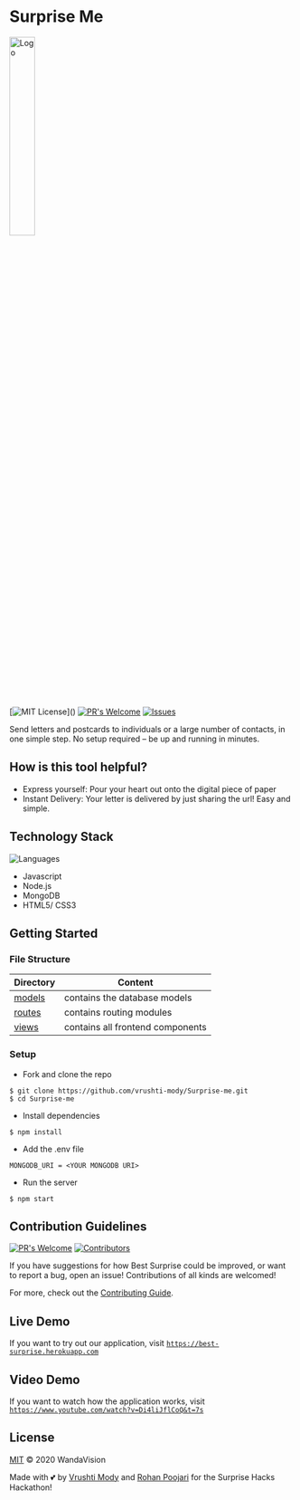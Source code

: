 # Surprise Me
<img src="https://assets.dryicons.com/uploads/icon/svg/7806/8fc6155c-6004-4a46-b45c-f3cc78d2b93f.svg" style="align:center" width="30%" alt="Logo">

[![MIT License](https://img.shields.io/apm/l/atomic-design-ui.svg?)]() 
[![PR's Welcome](https://img.shields.io/badge/PRs-welcome-brightgreen.svg?style=flat)](https://github.com/vrushti-mody/Surprise-me/pulls)
[![Issues](https://img.shields.io/github/issues-raw/vrushti-mody/Surprise-me)](https://github.com/vrushti-mody/Surprise-me/issues) 

Send letters and postcards to individuals or a large number of contacts, in one simple step. No setup required – be up and running in minutes.

## How is this tool helpful?

- Express yourself: Pour your heart out onto the digital piece of paper
- Instant Delivery: Your letter is delivered by just sharing the url! Easy and simple.

## Technology Stack
![Languages](https://img.shields.io/github/languages/count/vrushti-mody/Surprise-me)
- Javascript
- Node.js
- MongoDB
- HTML5/ CSS3


## Getting Started

### File Structure

| Directory                                                                                         | Content                      |
| --------------------------------------------------------------------------------------------------| ---------------------------- |
| [models](https://github.com/vrushti-mody/Surprise-me/tree/master/models) | contains the database models |
| [routes](https://github.com/vrushti-mody/Surprise-me/tree/master/routes)   | contains routing modules         |
| [views](https://github.com/vrushti-mody/Surprise-me/tree/master/docs)         | contains all frontend components |

### Setup

- Fork and clone the repo

```
$ git clone https://github.com/vrushti-mody/Surprise-me.git
$ cd Surprise-me
```

- Install dependencies
```
$ npm install
```
- Add the .env file
```
MONGODB_URI = <YOUR MONGODB URI>
```

- Run the server
```
$ npm start
```

## Contribution Guidelines
[![PR's Welcome](https://img.shields.io/github/issues-pr-raw/vrushti-mody/Surprise-me)]()
[![Contributors](https://img.shields.io/github/contributors/vrushti-mody/Surprise-me)]()

If you have suggestions for how Best Surprise could be improved, or want to report a bug, open an issue! Contributions of all kinds are welcomed!

For more, check out the [Contributing Guide](./CONTRIBUTING.md).

## Live Demo

If you want to try out our application, visit [`https://best-surprise.herokuapp.com`](https://best-surprise.herokuapp.com)

## Video Demo

If you want to watch how the application works, visit [`https://www.youtube.com/watch?v=Di4liJflCoQ&t=7s`](https://www.youtube.com/watch?v=Di4liJflCoQ&t=7s)

## License

[MIT](LICENSE) © 2020 WandaVision

Made with 💕 by [Vrushti Mody](https://github.com/vrushti-mody) and [Rohan Poojari](https://github.com/RoRogers7) for the Surprise Hacks Hackathon!

